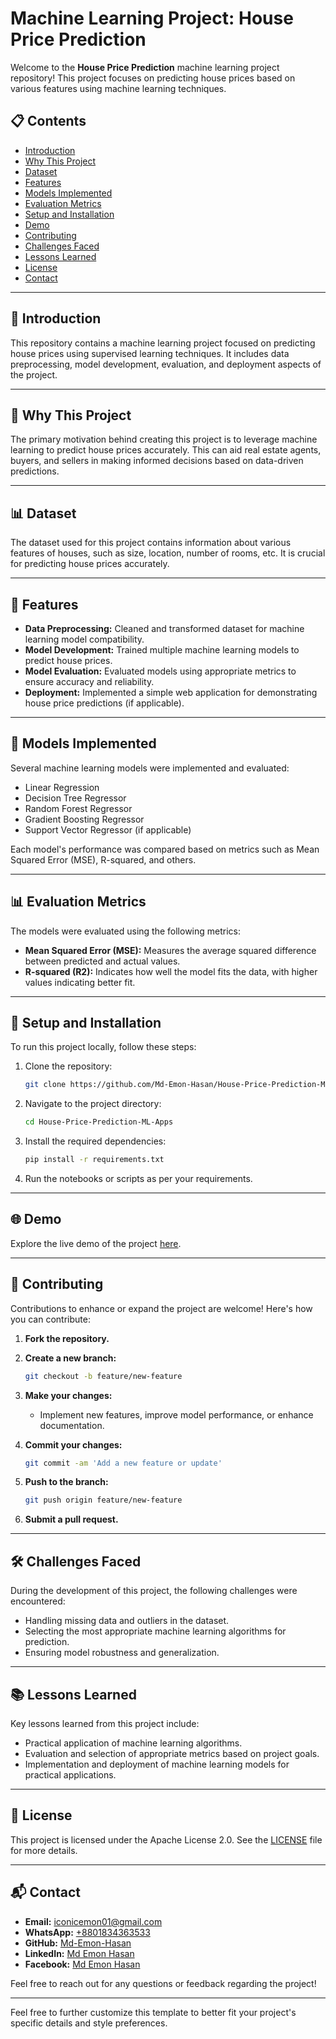 # Machine Learning Project: House Price Prediction

Welcome to the **House Price Prediction** machine learning project repository! This project focuses on predicting house prices based on various features using machine learning techniques.

## 📋 Contents

- [Introduction](#introduction)
- [Why This Project](#why-this-project)
- [Dataset](#dataset)
- [Features](#features)
- [Models Implemented](#models-implemented)
- [Evaluation Metrics](#evaluation-metrics)
- [Setup and Installation](#setup-and-installation)
- [Demo](#demo)
- [Contributing](#contributing)
- [Challenges Faced](#challenges-faced)
- [Lessons Learned](#lessons-learned)
- [License](#license)
- [Contact](#contact)

---

## 📖 Introduction

This repository contains a machine learning project focused on predicting house prices using supervised learning techniques. It includes data preprocessing, model development, evaluation, and deployment aspects of the project.

---

## 🎯 Why This Project

The primary motivation behind creating this project is to leverage machine learning to predict house prices accurately. This can aid real estate agents, buyers, and sellers in making informed decisions based on data-driven predictions.

---

## 📊 Dataset

The dataset used for this project contains information about various features of houses, such as size, location, number of rooms, etc. It is crucial for predicting house prices accurately.

---

## 🌟 Features

- **Data Preprocessing:** Cleaned and transformed dataset for machine learning model compatibility.
- **Model Development:** Trained multiple machine learning models to predict house prices.
- **Model Evaluation:** Evaluated models using appropriate metrics to ensure accuracy and reliability.
- **Deployment:** Implemented a simple web application for demonstrating house price predictions (if applicable).

---

## 🧠 Models Implemented

Several machine learning models were implemented and evaluated:

- Linear Regression
- Decision Tree Regressor
- Random Forest Regressor
- Gradient Boosting Regressor
- Support Vector Regressor (if applicable)

Each model's performance was compared based on metrics such as Mean Squared Error (MSE), R-squared, and others.

---

## 📊 Evaluation Metrics

The models were evaluated using the following metrics:

- **Mean Squared Error (MSE):** Measures the average squared difference between predicted and actual values.
- **R-squared (R2):** Indicates how well the model fits the data, with higher values indicating better fit.

---

## 🚀 Setup and Installation

To run this project locally, follow these steps:

1. Clone the repository:

   ```bash
   git clone https://github.com/Md-Emon-Hasan/House-Price-Prediction-ML-Apps.git
   ```

2. Navigate to the project directory:

   ```bash
   cd House-Price-Prediction-ML-Apps
   ```

3. Install the required dependencies:

   ```bash
   pip install -r requirements.txt
   ```

4. Run the notebooks or scripts as per your requirements.

---

## 🌐 Demo

Explore the live demo of the project [here](https://example.com).

---

## 🤝 Contributing

Contributions to enhance or expand the project are welcome! Here's how you can contribute:

1. **Fork the repository.**
2. **Create a new branch:**

   ```bash
   git checkout -b feature/new-feature
   ```

3. **Make your changes:**

   - Implement new features, improve model performance, or enhance documentation.

4. **Commit your changes:**

   ```bash
   git commit -am 'Add a new feature or update'
   ```

5. **Push to the branch:**

   ```bash
   git push origin feature/new-feature
   ```

6. **Submit a pull request.**

---

## 🛠️ Challenges Faced

During the development of this project, the following challenges were encountered:

- Handling missing data and outliers in the dataset.
- Selecting the most appropriate machine learning algorithms for prediction.
- Ensuring model robustness and generalization.

---

## 📚 Lessons Learned

Key lessons learned from this project include:

- Practical application of machine learning algorithms.
- Evaluation and selection of appropriate metrics based on project goals.
- Implementation and deployment of machine learning models for practical applications.

---

## 📄 License

This project is licensed under the Apache License 2.0. See the [LICENSE](LICENSE) file for more details.

---

## 📬 Contact

- **Email:** [iconicemon01@gmail.com](mailto:iconicemon01@gmail.com)
- **WhatsApp:** [+8801834363533](https://wa.me/8801834363533)
- **GitHub:** [Md-Emon-Hasan](https://github.com/Md-Emon-Hasan)
- **LinkedIn:** [Md Emon Hasan](https://www.linkedin.com/in/md-emon-hasan)
- **Facebook:** [Md Emon Hasan](https://www.facebook.com/mdemon.hasan2001/)

Feel free to reach out for any questions or feedback regarding the project!

---

Feel free to further customize this template to better fit your project's specific details and style preferences.
